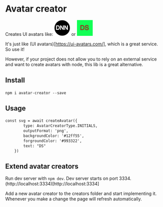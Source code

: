 # Avatar creator

Creates UI avatars like: ![Avatar icon](./assets/img1.png) or ![Avatar icon](./assets/img2.png) 

It's just like (UI avatars)[https://ui-avatars.com/], which is a great service. So use it!

However, if your project does not allow you to rely on an external service and want to create avatars with node, this lib is a great alternative.

## Install

`npm i avatar-creator --save`

## Usage

```
const svg = await createAvatar({
		type: AvatarCreatorType.INITIALS,
		outputFormat: 'png',
		backgroundColor: '#12ff55',
		forgroundColor: '#993322',
		text: "DS"
	})
```

## Extend avatar creators

Run dev server with `npm dev`. Dev server starts on port 3334. (http://localhost:3334)[http://localhost:3334]

Add a new avatar creator to the creators folder and start implementing it. Whenever you make a change the page will refresh automatically. 
